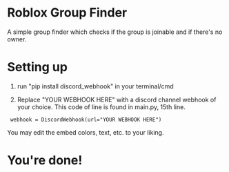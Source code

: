 # Roblox Group Finder

A simple group finder which checks if the group is joinable and if there's no owner.

# Setting up 

1. run "pip install discord_webhook" in your terminal/cmd

2. Replace "YOUR WEBHOOK HERE" with a discord channel webhook of your choice. 
This code of line is found in main.py, 15th line.

``` webhook = DiscordWebhook(url="YOUR WEBHOOK HERE")```

You may edit the embed colors, text, etc. to your liking.

# You're done!
